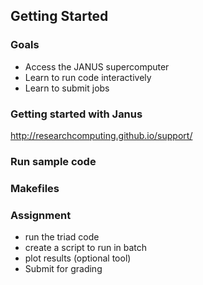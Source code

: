 ## Getting Started

### Goals

- Access the JANUS supercomputer
- Learn to run code interactively
- Learn to submit jobs

### Getting started with Janus


http://researchcomputing.github.io/support/

### Run sample code

### Makefiles

### Assignment

- run the triad code
- create a script to run in batch
- plot results (optional tool)
- Submit for grading


